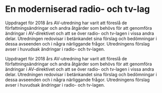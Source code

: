 # En moderniserad radio- och tv-lag

Uppdraget för 2018 års AV-utredning har varit att föreslå de författningsändringar
och andra åtgärder som behövs för att genomföra ändringar i AV-direktivet och att se över radio- och tv-lagen i vissa andra delar. Utredningen redovisar i betänkandet sina förslag och bedömningar i dessa avseenden och i några närliggande frågor. Utredningens förslag avser i huvudsak ändringar i radio- och tv-lagen.

Uppdraget för 2018 års AV-utredning har varit att föreslå de författningsändringar
och andra åtgärder som behövs för att genomföra ändringar i AV-direktivet och att se över radio- och tv-lagen i vissa andra delar. Utredningen redovisar i betänkandet sina förslag och bedömningar i dessa avseenden och i några närliggande frågor. Utredningens förslag avser i huvudsak ändringar i radio- och tv-lagen.
